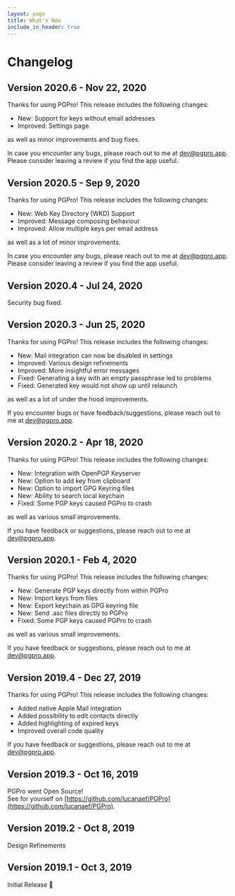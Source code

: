 ```yaml
---
layout: page
title: What's New
include_in_header: true
---
```



# Changelog

## **Version 2020.6** - Nov 22, 2020

Thanks for using PGPro! 
This release includes the following changes:

- New: Support for keys without email addresses
- Improved: Settings page

as well as minor improvements and bug fixes.

In case you encounter any bugs, please reach out to me at [dev@pgpro.app](mailto:dev@pgpro.app).
Please consider leaving a review if you find the app useful.

## **Version 2020.5** - Sep 9, 2020

Thanks for using PGPro! 
This release includes the following changes:

- New: Web Key Directory (WKD) Support
- Improved: Message composing behaviour
- Improved: Allow multiple keys per email address

as well as a lot of minor improvements.

In case you encounter any bugs, please reach out to me at [dev@pgpro.app](mailto:dev@pgpro.app).
Please consider leaving a review if you find the app useful.

## **Version 2020.4** - Jul 24, 2020

Security bug fixed.


## **Version 2020.3** - Jun 25, 2020

Thanks for using PGPro!
This release includes the following changes:

- New: Mail integration can now be disabled in settings
- Improved: Various design refinements
- Improved: More insightful error messages
- Fixed: Generating a key with an empty passphrase led to problems
- Fixed: Generated key would not show up until relaunch

as well as a lot of under the hood improvements.

If you encounter bugs or have feedback/suggestions, please reach out to me at [dev@pgpro.app](mailto:dev@pgpro.app).


## **Version 2020.2** - Apr 18, 2020

Thanks for using PGPro! 
This release includes the following changes:

- New: Integration with OpenPGP Keyserver
- New: Option to add key from clipboard
- New: Option to import GPG Keyring files
- New: Ability to search local keychain
- Fixed: Some PGP keys caused PGPro to crash

as well as various small improvements.

If you have feedback or suggestions, please reach out to me at [dev@pgpro.app](mailto:dev@pgpro.app).

## **Version 2020.1** - Feb 4, 2020

Thanks for using PGPro!
This release includes the following changes:

- New: Generate PGP keys directly from within PGPro
- New: Import keys from files
- New: Export keychain as GPG keyring file
- New: Send .asc files directly to PGPro
- Fixed: Some PGP keys caused PGPro to crash

as well as various small improvements.

If you have feedback or suggestions, please reach out to me at [dev@pgpro.app](mailto:dev@pgpro.app).

## **Version 2019.4** - Dec 27, 2019

Thanks for using PGPro!
This release includes the following changes:

- Added native Apple Mail integration
- Added possibility to edit contacts directly
- Added highlighting of expired keys
- Improved overall code quality

If you have feedback or suggestions, please reach out to me at [dev@pgpro.app](mailto:dev@pgpro.app).

## **Version 2019.3** - Oct 16, 2019

PGPro went Open Source!  
See for yourself on [https://github.com/lucanaef/PGPro](https://github.com/lucanaef/PGPro).

## **Version 2019.2** - Oct 8, 2019

Design Refinements

## **Version 2019.1** - Oct 3, 2019

Initial Release 🎉
